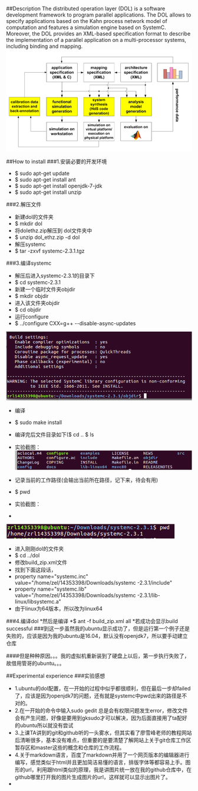 
##Description
The distributed operation layer (DOL) is a software development framework to program parallel applications. The DOL allows to specify applications based on the Kahn process network model of computation and features a simulation engine based on SystemC. Moreover, the DOL provides an XML-based specification format to describe the implementation of a parallel application on a multi-processor systems, including binding and mapping.
![mahua](https://raw.githubusercontent.com/rowlingggg/ES2016_14353398/master/pic1.png)





##How to install
 ###1.安装必要的开发环境
 * $    sudo apt-get update
 * $    sudo apt-get install ant
 * $     sudo apt-get install openjdk-7-jdk
 * $    sudo apt-get install unzip



###2.解压文件
 * 新建dol的文件夹 
 * $    mkdir dol
 * 将dolethz.zip解压到 dol文件夹中
 * $	unzip dol_ethz.zip -d dol
 * 解压systemc
 * $	tar -zxvf systemc-2.3.1.tgz


###3.编译systemc
 * 解压后进入systemc-2.3.1的目录下
 * $    cd systemc-2.3.1
 * 新建一个临时文件夹objdir
 * $	mkdir objdir
 * 进入该文件夹objdir
 * $	cd objdir
 * 运行configure
 * $	../configure CXX=g++ --disable-async-updates


![mahua](https://raw.githubusercontent.com/rowlingggg/ES2016_14353398/master/pic2.png)

 * 编译
 * $    sudo make install
 * 编译完后文件目录如下($ cd ..        $ ls
 * 实验截图：
![mahua](https://raw.githubusercontent.com/rowlingggg/ES2016_14353398/master/pic3.png)

 * 记录当前的工作路径(会输出当前所在路径，记下来，待会有用)
 * $    pwd
 * 实验截图：
 *
![mahua](https://raw.githubusercontent.com/rowlingggg/ES2016_14353398/master/pic4.png)

 * 进入刚刚dol的文件夹
 * $    cd ../dol
 * 修改build_zip.xml文件
 * 找到下面这段话，
 * property name="systemc.inc" value="/home/zel/14353398/Downloads/systemc -2.3.1/include"
 * property name="systemc.lib" value="/home/zel/14353398/Downloads/systemc -2.3.1/lib-linux/libsystemc.a"
 * 由于linux为64版本，所以改为linux64


###4.编译dol
*然后是编译
*$    ant -f build_zip.xml all
*若成功会显示build successful
###到这一步虽然我的ubuntu显示成功了，但是运行第一个例子还是失败的，应该是因为我的ubuntu是16.04，默认没有openjdk7，所以要手动建立仓库

####但是种种原因。。。我的虚拟机重新装到了硬盘上以后，第一步执行失败了，故借用管哥的ubuntu。。。


##Experimental experience
###实验感想
* 1.ubuntu的dol配置，在一开始的过程中似乎都很顺利，但在最后一步却failed了，应该是因为openjdk7的问题，还有就是systemc中pwd出来的路径是不对的。
* 2.在一开始的命令中输入sudo gedit 总是会有权限问题发生error，修改文件会有产生问题，好像是要用到gksudo才可以解决，因为后面直接用了ta配好的ubuntu所以就没有尝试
* 3.上课TA讲到的git和github听的一头雾水，但其实看了廖雪峰老师的教程网站后清晰很多，基本没有难点，但重要的是要清楚了解网站上关于git仓库工作区暂存区和master这些的概念和仓库的工作流程。
* 4.关于markdown语言，百度了markdown并用了一个网页版本的编辑器进行编写，感觉类似于html并且更加简洁易懂的语言，排版字体等都容易上手。图形的url，利用跟html类似的原理，我是讲图片统一放在我的github仓库中，在github哪里打开我的图片生成图片的url，这样就可以显示出图片了。
* 

